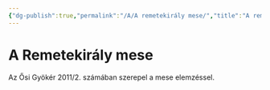 ```yaml
---
{"dg-publish":true,"permalink":"/A/A remetekirály mese/","title":"A remetekirály mese","tags":["dg_uploaded"],"created":"2023-10-22T12:47","updated":"2023-10-25T12:12"}
---
```



# A Remetekirály mese

Az Ősi Gyökér 2011/2. számában szerepel a mese elemzéssel.  